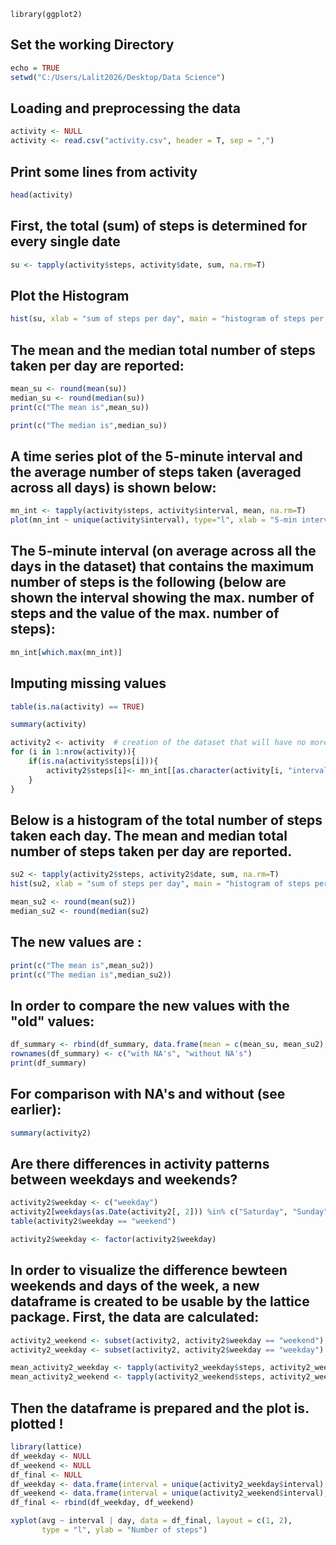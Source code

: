 ``` r{}
library(ggplot2)
```

Set the working Directory
-------------------------

``` r
echo = TRUE
setwd("C:/Users/Lalit2026/Desktop/Data Science")
```

Loading and preprocessing the data
----------------------------------

``` r
activity <- NULL
activity <- read.csv("activity.csv", header = T, sep = ",")
```

Print some lines from activity
------------------------------

``` r
head(activity)
```

First, the total (sum) of steps is determined for every single date
-------------------------------------------------------------------

``` r
su <- tapply(activity$steps, activity$date, sum, na.rm=T)
```

Plot the Histogram
------------------

``` r
hist(su, xlab = "sum of steps per day", main = "histogram of steps per day")
```

The mean and the median total number of steps taken per day are reported:
-------------------------------------------------------------------------

``` r
mean_su <- round(mean(su))
median_su <- round(median(su))
print(c("The mean is",mean_su))

print(c("The median is",median_su))
```

A time series plot of the 5-minute interval and the average number of steps taken (averaged across all days) is shown below:
----------------------------------------------------------------------------------------------------------------------------

``` r
mn_int <- tapply(activity$steps, activity$interval, mean, na.rm=T)
plot(mn_int ~ unique(activity$interval), type="l", xlab = "5-min interval")
```

The 5-minute interval (on average across all the days in the dataset) that contains the maximum number of steps is the following (below are shown the interval showing the max. number of steps and the value of the max. number of steps):
-------------------------------------------------------------------------------------------------------------------------------------------------------------------------------------------------------------------------------------------

``` r
mn_int[which.max(mn_int)]
```

Imputing missing values
-----------------------

``` r
table(is.na(activity) == TRUE)

summary(activity)

activity2 <- activity  # creation of the dataset that will have no more NAs
for (i in 1:nrow(activity)){
    if(is.na(activity$steps[i])){
        activity2$steps[i]<- mn_int[[as.character(activity[i, "interval"])]]
    }
}
```

Below is a histogram of the total number of steps taken each day. The mean and median total number of steps taken per day are reported.
---------------------------------------------------------------------------------------------------------------------------------------

``` r
su2 <- tapply(activity2$steps, activity2$date, sum, na.rm=T)
hist(su2, xlab = "sum of steps per day", main = "histogram of steps per day")

mean_su2 <- round(mean(su2))
median_su2 <- round(median(su2)
```

The new values are :
--------------------

``` r
print(c("The mean is",mean_su2))
print(c("The median is",median_su2))
```

In order to compare the new values with the "old" values:
---------------------------------------------------------

``` r
df_summary <- rbind(df_summary, data.frame(mean = c(mean_su, mean_su2), median = c(median_su, median_su2)))
rownames(df_summary) <- c("with NA's", "without NA's")
print(df_summary)
```

For comparison with NA's and without (see earlier):
---------------------------------------------------

``` r
summary(activity2)
```

Are there differences in activity patterns between weekdays and weekends?
-------------------------------------------------------------------------

``` r
activity2$weekday <- c("weekday")
activity2[weekdays(as.Date(activity2[, 2])) %in% c("Saturday", "Sunday", "samedi", "dimanche", "saturday", "sunday", "Samedi", "Dimanche"), ][4] <- c("weekend")
table(activity2$weekday == "weekend")

activity2$weekday <- factor(activity2$weekday)
```

In order to visualize the difference bewteen weekends and days of the week, a new dataframe is created to be usable by the lattice package. First, the data are calculated:
---------------------------------------------------------------------------------------------------------------------------------------------------------------------------

``` r
activity2_weekend <- subset(activity2, activity2$weekday == "weekend")
activity2_weekday <- subset(activity2, activity2$weekday == "weekday")

mean_activity2_weekday <- tapply(activity2_weekday$steps, activity2_weekday$interval, mean)
mean_activity2_weekend <- tapply(activity2_weekend$steps, activity2_weekend$interval, mean)
```

Then the dataframe is prepared and the plot is. plotted !
---------------------------------------------------------

``` r
library(lattice)
df_weekday <- NULL
df_weekend <- NULL
df_final <- NULL
df_weekday <- data.frame(interval = unique(activity2_weekday$interval), avg = as.numeric(mean_activity2_weekday), day = rep("weekday", length(mean_activity2_weekday)))
df_weekend <- data.frame(interval = unique(activity2_weekend$interval), avg = as.numeric(mean_activity2_weekend), day = rep("weekend", length(mean_activity2_weekend)))
df_final <- rbind(df_weekday, df_weekend)

xyplot(avg ~ interval | day, data = df_final, layout = c(1, 2), 
       type = "l", ylab = "Number of steps")
```
